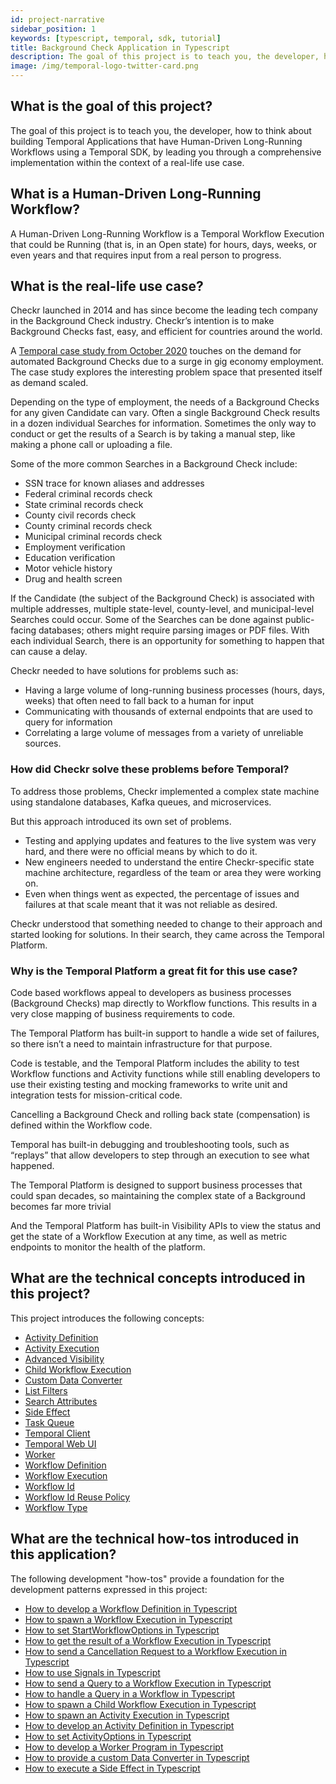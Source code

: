 ```yaml
---
id: project-narrative
sidebar_position: 1
keywords: [typescript, temporal, sdk, tutorial]
title: Background Check Application in Typescript
description: The goal of this project is to teach you, the developer, how to think about building Temporal Applications that have Human-Driven Long-Running Workflows using a Temporal SDK, by leading you through a comprehensive implementation within the context of a real-life use case.
image: /img/temporal-logo-twitter-card.png
---
```


## What is the goal of this project?

The goal of this project is to teach you, the developer, how to think about building Temporal Applications that have Human-Driven Long-Running Workflows using a Temporal SDK, by leading you through a comprehensive implementation within the context of a real-life use case.

## What is a Human-Driven Long-Running Workflow?

A Human-Driven Long-Running Workflow is a Temporal Workflow Execution that could be Running (that is, in an Open state) for hours, days, weeks, or even years and that requires input from a real person to progress.

## What is the real-life use case?

Checkr launched in 2014 and has since become the leading tech company in the Background Check industry.
Checkr’s intention is to make Background Checks fast, easy, and efficient for countries around the world.

A [Temporal case study from October 2020](https://temporal.io/case-studies/how-temporal-simplified-checkr-workflows) touches on the demand for automated Background Checks due to a surge in gig economy employment. The case study explores the interesting problem space that presented itself as demand scaled.

Depending on the type of employment, the needs of a Background Checks for any given Candidate can vary.
Often a single Background Check results in a dozen individual Searches for information.
Sometimes the only way to conduct or get the results of a Search is by taking a manual step, like making a phone call or uploading a file.

Some of the more common Searches in a Background Check include:

- SSN trace for known aliases and addresses
- Federal criminal records check
- State criminal records check
- County civil records check
- County criminal records check
- Municipal criminal records check
- Employment verification
- Education verification
- Motor vehicle history
- Drug and health screen

If the Candidate (the subject of the Background Check) is associated with multiple addresses, multiple state-level, county-level, and municipal-level Searches could occur.
Some of the Searches can be done against public-facing databases; others might require parsing images or PDF files.
With each individual Search, there is an opportunity for something to happen that can cause a delay.

Checkr needed to have solutions for problems such as:

- Having a large volume of long-running business processes (hours, days, weeks) that often need to fall back to a human for input
- Communicating with thousands of external endpoints that are used to query for information
- Correlating a large volume of messages from a variety of unreliable sources.

### How did Checkr solve these problems before Temporal?

To address those problems, Checkr implemented a complex state machine using standalone databases, Kafka queues, and microservices.

But this approach introduced its own set of problems.

- Testing and applying updates and features to the live system was very hard, and there were no official means by which to do it.
- New engineers needed to understand the entire Checkr-specific state machine architecture, regardless of the team or area they were working on.
- Even when things went as expected, the percentage of issues and failures at that scale meant that it was not reliable as desired.

Checkr understood that something needed to change to their approach and started looking for solutions.
In their search, they came across the Temporal Platform.

### Why is the Temporal Platform a great fit for this use case?

Code based workflows appeal to developers as business processes (Background Checks) map directly to Workflow functions.
This results in a very close mapping of business requirements to code.

The Temporal Platform has built-in support to handle a wide set of failures, so there isn’t a need to maintain infrastructure for that purpose.

Code is testable, and the Temporal Platform includes the ability to test Workflow functions and Activity functions while still enabling developers to use their existing testing and mocking frameworks to write unit and integration tests for mission-critical code.

Cancelling a Background Check and rolling back state (compensation) is defined within the Workflow code.

Temporal has built-in debugging and troubleshooting tools, such as “replays” that allow developers to step through an execution to see what happened.

The Temporal Platform is designed to support business processes that could span decades, so maintaining the complex state of a Background becomes far more trivial

And the Temporal Platform has built-in Visibility APIs to view the status and get the state of a Workflow Execution at any time, as well as metric endpoints to monitor the health of the platform.

## What are the technical concepts introduced in this project?

This project introduces the following concepts:

- [Activity Definition](https://docs.temporal.io/activities/#activity-definition)
- [Activity Execution](https://docs.temporal.io/activities/#activity-execution)
- [Advanced Visibility](https://docs.temporal.io/visibility/#advanced-visibility)
- [Child Workflow Execution](https://docs.temporal.io/workflows/#child-workflow)
- [Custom Data Converter](https://docs.temporal.io/security/#custom-data-converter)
- [List Filters](https://docs.temporal.io/visibility/#list-filter)
- [Search Attributes](https://docs.temporal.io/visibility/#search-attribute)
- [Side Effect](https://docs.temporal.io/workflows/#side-effect)
- [Task Queue](https://docs.temporal.io/tasks/#task-queue)
- [Temporal Client](https://docs.temporal.io/temporal#temporal-client)
- [Temporal Web UI](https://docs.temporal.io/web-ui)
- [Worker](https://docs.temporal.io/workers/)
- [Workflow Definition](https://docs.temporal.io/workflows/#workflow-definition)
- [Workflow Execution](https://docs.temporal.io/workflows/#workflow-execution)
- [Workflow Id](https://docs.temporal.io/workflows/#workflow-id)
- [Workflow Id Reuse Policy](https://docs.temporal.io/workflows/#workflow-id-reuse-policy)
- [Workflow Type](https://docs.temporal.io/workflows/#workflow-type)

## What are the technical how-tos introduced in this application?

The following development "how-tos" provide a foundation for the development patterns expressed in this project:

- [How to develop a Workflow Definition in Typescript](https://docs.temporal.io/dev-guide/typescript/foundations/#develop-workflows)
- [How to spawn a Workflow Execution in Typescript](https://docs.temporal.io/dev-guide/typescript/foundations/#start-workflow-execution)
- [How to set StartWorkflowOptions in Typescript](https://docs.temporal.io/dev-guide/typescript/foundations/#set-task-queue)
- [How to get the result of a Workflow Execution in Typescript](https://docs.temporal.io/dev-guide/typescript/foundations/#get-workflow-results)
- [How to send a Cancellation Request to a Workflow Execution in Typescript](https://docs.temporal.io/dev-guide/typescript/testing/#cancel-an-activity)
- [How to use Signals in Typescript](https://docs.temporal.io/dev-guide/typescript/features/#signals)
- [How to send a Query to a Workflow Execution in Typescript](https://docs.temporal.io/dev-guide/typescript/features/#send-query)
- [How to handle a Query in a Workflow in Typescript](https://docs.temporal.io/dev-guide/typescript/features/#handle-query)
- [How to spawn a Child Workflow Execution in Typescript](https://docs.temporal.io/dev-guide/typescript/features/#child-workflows)
- [How to spawn an Activity Execution in Typescript](https://docs.temporal.io/dev-guide/typescript/foundations/#activity-execution)
- [How to develop an Activity Definition in Typescript](https://docs.temporal.io/dev-guide/typescript/foundations/#activity-definition)
- [How to set ActivityOptions in Typescript](https://docs.temporal.io/dev-guide/typescript/foundations/#activity-parameters)
- [How to develop a Worker Program in Typescript](https://docs.temporal.io/dev-guide/typescript/foundations/#run-worker-processes)
- [How to provide a custom Data Converter in Typescript](#)
- [How to execute a Side Effect in Typescript](https://docs.temporal.io/dev-guide/typescript/features/#side-effects)
